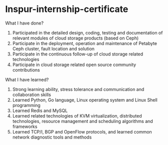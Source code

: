# Inspur-internship-certificate
What I have done?
1. Participated in the detailed design, coding, testing and documentation of relevant modules of cloud storage products (based on Ceph)
2. Participate in the deployment, operation and maintenance of Petabyte Ceph cluster, fault location and solution
3. Participate in the continuous follow-up of cloud storage related technologies
4. Participate in cloud storage related open source community contributions


What I have learned?
1. Strong learning ability, stress tolerance and communication and collaboration skills
2. Learned Python, Go language, Linux operating system and Linux Shell programming
3. Learned Redis and MySQL
4. Learned related technologies of KVM virtualization, distributed technologies, resource management and scheduling algorithms and frameworks
5. Learned TCP/I, BGP and OpenFlow protocols, and learned common network diagnostic tools and methods
